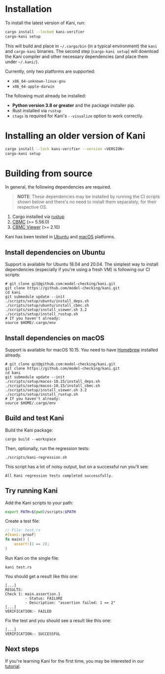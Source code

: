 # Installation

To install the latest version of Kani, run:

```bash
cargo install --locked kani-verifier
cargo-kani setup
```

This will build and place in `~/.cargo/bin` (in a typical environment) the `kani` and `cargo-kani` binaries.
The second step (`cargo-kani setup`) will download the Kani compiler and other necessary dependencies (and place them under `~/.kani/`).

Currently, only two platforms are supported:

* `x86_64-unknown-linux-gnu`
* `x86_64-apple-darwin`

The following must already be installed:

* **Python version 3.8 or greater** and the package installer pip.
* Rust installed via `rustup`
* `ctags` is required for Kani's `--visualize` option to work correctly.

# Installing an older version of Kani

```bash
cargo install --lock kani-verifier --version <VERSION>
cargo-kani setup
```

# Building from source

In general, the following dependencies are required.

> **NOTE**: These dependencies may be installed by running the CI scripts shown
> below and there's no need to install them separately, for their respective
> OS.

1. Cargo installed via [rustup](https://rustup.rs/)
2. [CBMC](https://github.com/diffblue/cbmc) (>= 5.56.0)
3. [CBMC Viewer](https://github.com/awslabs/aws-viewer-for-cbmc) (>= 2.10)

Kani has been tested in [Ubuntu](#install-dependencies-on-ubuntu) and [macOS](##install-dependencies-on-macos) platforms.

## Install dependencies on Ubuntu

Support is available for Ubuntu 18.04 and 20.04.
The simplest way to install dependencies (especially if you're using a fresh VM)
is following our CI scripts:

```
# git clone git@github.com:model-checking/kani.git
git clone https://github.com/model-checking/kani.git
cd kani
git submodule update --init
./scripts/setup/ubuntu/install_deps.sh
./scripts/setup/ubuntu/install_cbmc.sh
./scripts/setup/install_viewer.sh 3.2
./scripts/setup/install_rustup.sh
# If you haven't already:
source $HOME/.cargo/env
```

## Install dependencies on macOS

Support is available for macOS 10.15. You need to have [Homebrew](https://brew.sh/) installed already.

```
# git clone git@github.com:model-checking/kani.git
git clone https://github.com/model-checking/kani.git
cd kani
git submodule update --init
./scripts/setup/macos-10.15/install_deps.sh
./scripts/setup/macos-10.15/install_cbmc.sh
./scripts/setup/install_viewer.sh 3.2
./scripts/setup/install_rustup.sh
# If you haven't already:
source $HOME/.cargo/env
```

## Build and test Kani

Build the Kani package:

```
cargo build --workspace
```

Then, optionally, run the regression tests:

```
./scripts/kani-regression.sh
```

This script has a lot of noisy output, but on a successful run you'll see:

```
All Kani regression tests completed successfully.
```

## Try running Kani

Add the Kani scripts to your path:

```bash
export PATH=$(pwd)/scripts:$PATH
```

Create a test file:

```rust
// File: test.rs
#[kani::proof]
fn main() {
    assert!(1 == 2);
}
```

Run Kani on the single file:

```
kani test.rs
```

You should get a result like this one:

```
[...]
RESULTS:
Check 1: main.assertion.1
         - Status: FAILURE
         - Description: "assertion failed: 1 == 2"
[...]
VERIFICATION:- FAILED
```

Fix the test and you should see a result like this one:

```
[...]
VERIFICATION:- SUCCESSFUL
```

## Next steps

If you're learning Kani for the first time, you may be interested in our [tutorial](kani-tutorial.md).
